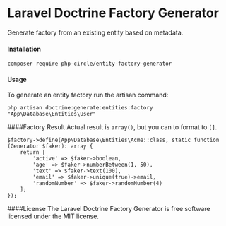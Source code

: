# Laravel Doctrine Factory Generator
Generate factory from an existing entity based on metadata.

#### Installation
```
composer require php-circle/entity-factory-generator
```
#### Usage
To generate an entity factory run the artisan command:
```
php artisan doctrine:generate:entities:factory "App\Database\Entities\User"
```
####Factory Result
Actual result is `array()`, but you can to format to `[]`.
```
$factory->define(App\Database\Entities\Acme::class, static function (Generator $faker): array {
    return [
        'active' => $faker->boolean,
        'age' => $faker->numberBetween(1, 50),
        'text' => $faker->text(100),
        'email' => $faker->unique(true)->email,
        'randomNumber' => $faker->randomNumber(4)
    ];
});
```

####License
The Laravel Doctrine Factory Generator is free software licensed under the MIT license.